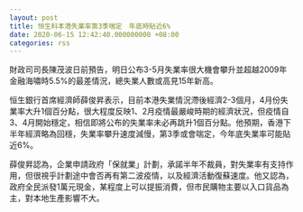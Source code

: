 ```yaml
---
layout: post
title: 恒生料本港失業率第3季喘定　年底時貼近6%
date: 2020-06-15 12:42:40.000000000 +08:00
categories: rss
---
```


財政司司長陳茂波日前預告，明日公布3-5月失業率很大機會攀升並超越2009年金融海嘯時5.5%的最差情況，總失業人數或高見15年新高。

恒生銀行首席經濟師薛俊昇表示，目前本港失業情況滯後經濟2-3個月，4月份失業率大升1個百分點，很大程度反映1、2月疫情最嚴峻時期的經濟狀況，但疫情自3、4月開始穩定，相信即將公布的失業率未必再跳升1個百分點。他預期，香港下半年經濟略為回穩，失業率攀升速度減慢，第3季或會喘定，今年底失業率可能貼近6%。

薛俊昇認為，企業申請政府「保就業」計劃，承諾半年不裁員，對失業率有支持作用，但很視乎計劃途中會否再有第二波疫情，以及經濟活動復蘇速度。他又認為，政府全民派發1萬元現金，某程度上可以提振消費，但市民購物主要以入口貨品為主，對本地生產影響不大。
